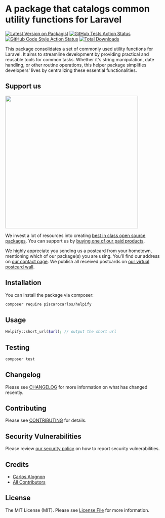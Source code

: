 # A package that catalogs common utility functions for Laravel

[![Latest Version on Packagist](https://img.shields.io/packagist/v/piscarocarlos/helpify.svg?style=flat-square)](https://packagist.org/packages/piscarocarlos/helpify)
[![GitHub Tests Action Status](https://img.shields.io/github/actions/workflow/status/piscarocarlos/helpify/run-tests.yml?branch=main&label=tests&style=flat-square)](https://github.com/piscarocarlos/helpify/actions?query=workflow%3Arun-tests+branch%3Amain)
[![GitHub Code Style Action Status](https://img.shields.io/github/actions/workflow/status/piscarocarlos/helpify/fix-php-code-style-issues.yml?branch=main&label=code%20style&style=flat-square)](https://github.com/piscarocarlos/helpify/actions?query=workflow%3A"Fix+PHP+code+style+issues"+branch%3Amain)
[![Total Downloads](https://img.shields.io/packagist/dt/piscarocarlos/helpify.svg?style=flat-square)](https://packagist.org/packages/piscarocarlos/helpify)

This package consolidates a set of commonly used utility functions for Laravel. It aims to streamline development by providing practical and reusable tools for common tasks. Whether it's string manipulation, date handling, or other routine operations, this helper package simplifies developers' lives by centralizing these essential functionalities.

## Support us

[<img src="https://github-ads.s3.eu-central-1.amazonaws.com/helpify.jpg?t=1" width="419px" />](https://spatie.be/github-ad-click/helpify)

We invest a lot of resources into creating [best in class open source packages](https://spatie.be/open-source). You can support us by [buying one of our paid products](https://spatie.be/open-source/support-us).

We highly appreciate you sending us a postcard from your hometown, mentioning which of our package(s) you are using. You'll find our address on [our contact page](https://spatie.be/about-us). We publish all received postcards on [our virtual postcard wall](https://spatie.be/open-source/postcards).

## Installation

You can install the package via composer:

```bash
composer require piscarocarlos/helpify
```

## Usage

```php
Helpify::short_url($url); // output the short url 
```

## Testing

```bash
composer test
```

## Changelog

Please see [CHANGELOG](CHANGELOG.md) for more information on what has changed recently.

## Contributing

Please see [CONTRIBUTING](CONTRIBUTING.md) for details.

## Security Vulnerabilities

Please review [our security policy](../../security/policy) on how to report security vulnerabilities.

## Credits

- [Carlos Alognon](https://github.com/Piscarocarlos)
- [All Contributors](../../contributors)

## License

The MIT License (MIT). Please see [License File](LICENSE.md) for more information.
